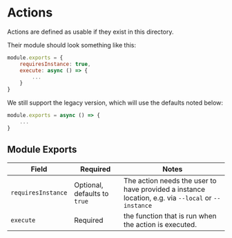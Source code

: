 # Actions

Actions are defined as usable if they exist in this directory.

Their module should look something like this:

```js
module.exports = {
    requiresInstance: true,
    execute: async () => {
        ...
    }
}
```

We still support the legacy version, which will use the defaults noted below:

```js
module.exports = async () => {
    ...
}
```

## Module Exports

|Field|Required|Notes|
|---|---|---|
|`requiresInstance`|Optional, defaults to `true`|The action needs the user to have provided a instance location, e.g. via `--local` or `--instance`|
|`execute`|Required|the function that is run when the action is executed.|
